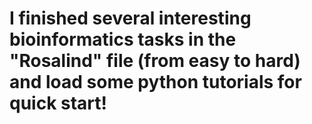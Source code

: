 # I finished several interesting bioinformatics tasks in the "Rosalind" file (from easy to hard) and load some python tutorials for quick start!
